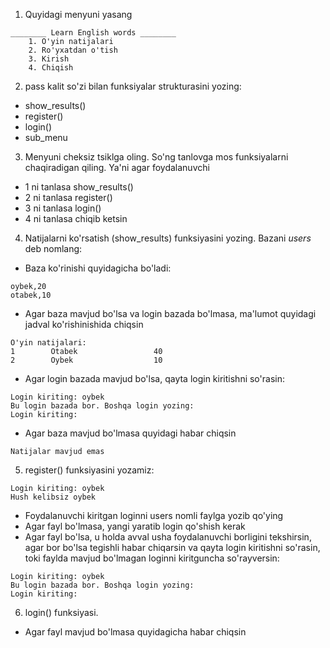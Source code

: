  1. Quyidagi menyuni yasang
```text
________ Learn English words ________ 
    1. O'yin natijalari
    2. Ro'yxatdan o'tish
    3. Kirish
    4. Chiqish
```
2. pass kalit so'zi bilan funksiyalar strukturasini yozing: 
- show_results()
- register()
- login()
- sub_menu

3. Menyuni cheksiz tsiklga oling. So'ng tanlovga mos funksiyalarni chaqiradigan qiling. Ya'ni agar foydalanuvchi 
- 1 ni tanlasa show_results()
- 2 ni tanlasa register()
- 3 ni tanlasa login()
- 4 ni tanlasa chiqib ketsin

4. Natijalarni ko'rsatish (show_results) funksiyasini yozing. Bazani *users* deb nomlang:
- Baza ko'rinishi quyidagicha bo'ladi:
```text
oybek,20
otabek,10
```
- Agar baza mavjud bo'lsa va login bazada bo'lmasa, ma'lumot quyidagi jadval ko'rishinishida chiqsin
```text
O'yin natijalari:
1        Otabek                 40         
2        Oybek                  10
```
- Agar login bazada mavjud bo'lsa, qayta login kiritishni so'rasin:
```text
Login kiriting: oybek
Bu login bazada bor. Boshqa login yozing: 
Login kiriting:
```
- Agar baza mavjud bo'lmasa quyidagi habar chiqsin
```text
Natijalar mavjud emas
```
5. register() funksiyasini yozamiz:
```text
Login kiriting: oybek
Hush kelibsiz oybek
```
- Foydalanuvchi kiritgan loginni users nomli faylga yozib qo'ying
- Agar fayl bo'lmasa, yangi yaratib login qo'shish kerak
- Agar fayl bo'lsa, u holda avval usha foydalanuvchi borligini tekshirsin, agar bor bo'lsa tegishli habar chiqarsin va qayta login kiritishni so'rasin, toki faylda mavjud bo'lmagan loginni kiritguncha so'rayversin:
```text
Login kiriting: oybek
Bu login bazada bor. Boshqa login yozing: 
Login kiriting:
```
6. login() funksiyasi.
- Agar fayl mavjud bo'lmasa quyidagicha habar chiqsin